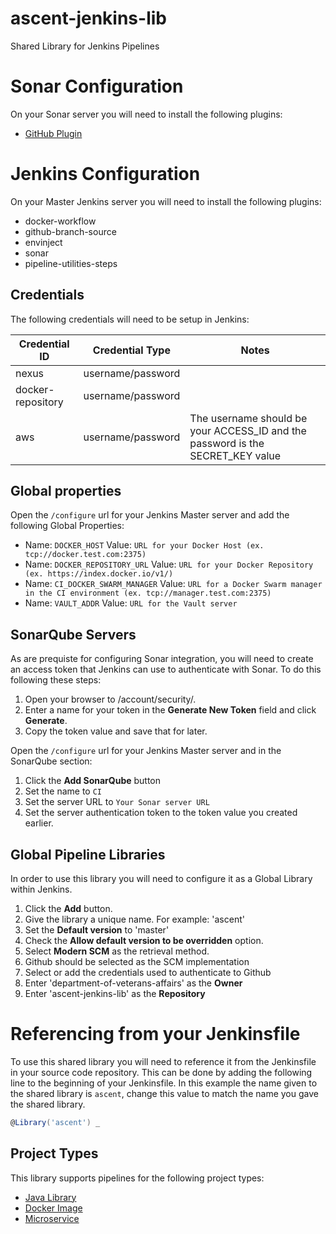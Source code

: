 # ascent-jenkins-lib
Shared Library for Jenkins Pipelines

# Sonar Configuration
On your Sonar server you will need to install the following plugins:
* [GitHub Plugin](https://docs.sonarqube.org/display/PLUG/GitHub+Plugin)

# Jenkins Configuration
On your Master Jenkins server you will need to install the following plugins:
* docker-workflow
* github-branch-source
* envinject
* sonar
* pipeline-utilities-steps

## Credentials
The following credentials will need to be setup in Jenkins:

| Credential ID  | Credential Type | Notes
| ------------- | ------------- | -------------- |
| nexus  | username/password | |
| docker-repository | username/password  | |
| aws | username/password | The username should be your ACCESS_ID and the password is the SECRET_KEY value |

## Global properties
Open the `/configure` url for your Jenkins Master server and add the following Global Properties:
* Name: `DOCKER_HOST` Value: `URL for your Docker Host (ex. tcp://docker.test.com:2375)`
* Name: `DOCKER_REPOSITORY_URL` Value: `URL for your Docker Repository (ex. https://index.docker.io/v1/)`
* Name: `CI_DOCKER_SWARM_MANAGER` Value: `URL for a Docker Swarm manager in the CI environment (ex. tcp://manager.test.com:2375)`
* Name: `VAULT_ADDR` Value: `URL for the Vault server`

## SonarQube Servers
As are prequiste for configuring Sonar integration, you will need to create an access token that Jenkins can use to authenticate with Sonar.
To do this following these steps:
1. Open your browser to <Your Sonar URL>/account/security/.
1. Enter a name for your token in the __Generate New Token__ field and click __Generate__.
1. Copy the token value and save that for later.

Open the `/configure` url for your Jenkins Master server and in the SonarQube section:
1. Click the __Add SonarQube__ button
1. Set the name to `CI`
1. Set the server URL to `Your Sonar server URL`
1. Set the server authentication token to the token value you created earlier.

## Global Pipeline Libraries
In order to use this library you will need to configure it as a Global Library within Jenkins.
1. Click the __Add__ button.
1. Give the library a unique name. For example: 'ascent'
1. Set the __Default version__ to 'master'
1. Check the __Allow default version to be overridden__ option.
1. Select  __Modern SCM__ as the retrieval method.
1. Github should be selected as the SCM implementation
1. Select or add the credentials used to authenticate to Github
1. Enter 'department-of-veterans-affairs' as the __Owner__
1. Enter 'ascent-jenkins-lib' as the __Repository__

# Referencing from your Jenkinsfile
To use this shared library you will need to reference it from the Jenkinsfile in your source code repository. This can be done by adding the following line to the beginning of your Jenkinsfile. In this example the name given to the shared library is `ascent`, change this value to match the name you gave the shared library.
```groovy
@Library('ascent') _
```

## Project Types
This library supports pipelines for the following project types:
* [Java Library](docs/library.md)
* [Docker Image](docs/docker.md)
* [Microservice](docs/microservice.md)
